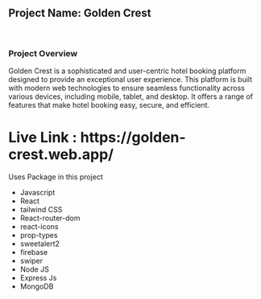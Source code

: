 <h2>Project Name: Golden Crest</h2> </br>
<h3>Project Overview</h3>
Golden Crest is a sophisticated and user-centric hotel booking platform designed to provide an exceptional user experience. This platform is built with modern web technologies to ensure seamless functionality across various devices, including mobile, tablet, and desktop. It offers a range of features that make hotel booking easy, secure, and efficient.

<h1><b>Live Link : https://golden-crest.web.app/</b></h1>

Uses Package in this project
 <ul>
   <li>Javascript</li>
   <li>React</li>
   <li>tailwind CSS</li>
   <li> React-router-dom</li>
   <li>react-icons </li>
   <li> prop-types</li>
   <li>sweetalert2</li>
   <li>firebase</li>
   <li>swiper</li>
   <li>Node JS</li>
   <li>Express Js</li>
   <li>MongoDB</li>
 </ul>

